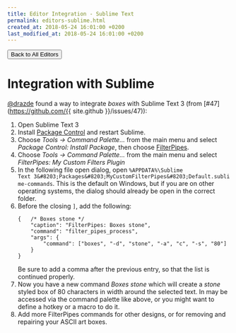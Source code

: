```yaml
---
title: Editor Integration - Sublime Text
permalink: editors-sublime.html
created_at: 2018-05-24 16:01:00 +0200
last_modified_at: 2018-05-24 16:01:00 +0200
---
```


<a href="{{ site.baseurl }}/editors.html"><button type="button" class="btn btn-outline-primary">Back to All Editors</button></a>


# Integration with Sublime

<span class="atmention">[@drazde](https://github.com/drazde)</span> found a way to integrate *boxes* with Sublime
Text&nbsp;3 (from [#47](https://github.com/{{ site.github }}/issues/47)):

1. Open Sublime Text 3
1. Install [Package Control](https://packagecontrol.io/installation) and restart Sublime.
1. Choose *Tools &rarr; Command Palette...* from the main menu and select *Package Control: Install Package*, then
   choose [FilterPipes](https://packagecontrol.io/packages/FilterPipes).
1. Choose *Tools &rarr; Command Palette...* from the main menu and select *FilterPipes: My Custom Filters Plugin*
1. In the following file open dialog, open
   <code>%APPDATA%\Sublime Text&nbsp;3\&#8203;Packages\&#8203;MyCustomFilterPipes\&#8203;Default.sublime-commands</code>.
   This is the default on Windows, but if you are on other operating systems, the dialog should already be open
   in the correct folder.
1. Before the closing `]`, add the following:
   ```json-doc
   {   /* Boxes stone */
       "caption": "FilterPipes: Boxes stone",
       "command": "filter_pipes_process",
       "args": {
           "command": ["boxes", "-d", "stone", "-a", "c", "-s", "80"]
       }
   }
   ```
   Be sure to add a comma after the previous entry, so that the list is continued properly.
1. Now you have a new command *Boxes stone* which will create a *stone* styled box of 80 characters in width around
   the selected text. In may be accessed via the command palette like above, or you might want to define a hotkey or
   a macro to do it.
1. Add more FilterPipes commands for other designs, or for removing and repairing your ASCII art boxes.

